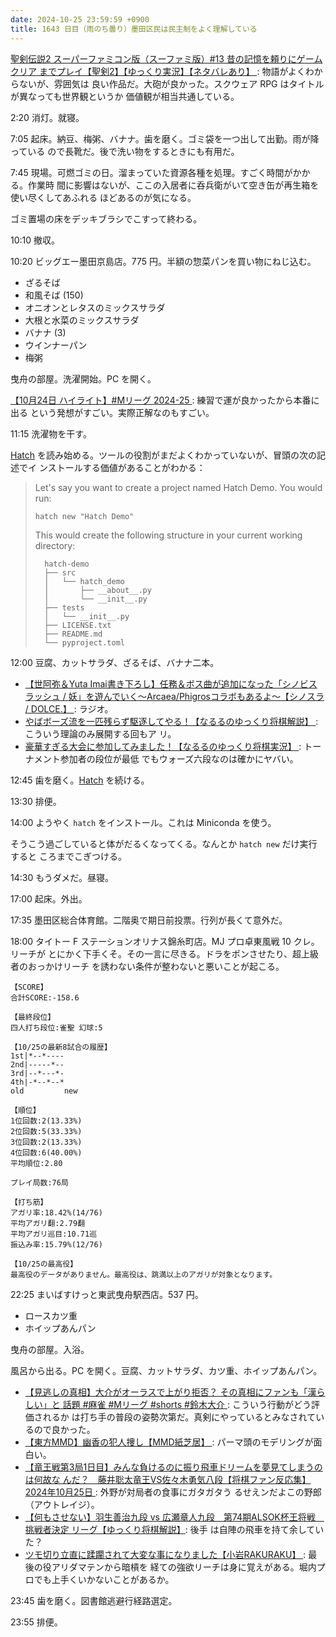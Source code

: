 ```yaml
---
date: 2024-10-25 23:59:59 +0900
title: 1643 日目（雨のち曇り）墨田区民は民主制をよく理解している
---
```


[聖剣伝説2 スーパーファミコン版（スーファミ版）#13 昔の記憶を頼りにゲームクリア
までプレイ【聖剣2】【ゆっくり実況】【ネタバレあり】
](https://www.youtube.com/watch?v=owng28LRquI): 物語がよくわからないが、雰囲気は
良い作品だ。大砲が良かった。スクウェア RPG はタイトルが異なっても世界観というか
価値観が相当共通している。

2:20 消灯。就寝。

7:05 起床。納豆、梅粥、バナナ。歯を磨く。ゴミ袋を一つ出して出勤。雨が降っている
ので長靴だ。後で洗い物をするときにも有用だ。

7:45 現場。可燃ゴミの日。溜まっていた資源各種を処理。すごく時間がかかる。作業時
間に影響はないが、ここの入居者に呑兵衛がいて空き缶が再生箱を使い尽くしてあふれる
ほどあるのが気になる。

ゴミ置場の床をデッキブラシでこすって終わる。

10:10 撤収。

10:20 ビッグエー墨田京島店。775 円。半額の惣菜パンを買い物にねじ込む。

* ざるそば
* 和風そば (150)
* オニオンとレタスのミックスサラダ
* 大根と水菜のミックスサラダ
* バナナ (3)
* ウインナーパン
* 梅粥

曳舟の部屋。洗濯開始。PC を開く。

[【10月24日 ハイライト】#Mリーグ 2024-25
](https://www.youtube.com/watch?v=V0ItkDWFTuY): 練習で運が良かったから本番に出る
という発想がすごい。実際正解なのもすごい。

11:15 洗濯物を干す。

[Hatch] を読み始める。ツールの役割がまだよくわかっていないが、冒頭の次の記述でイ
ンストールする価値があることがわかる：

> Let's say you want to create a project named Hatch Demo. You would run:
>
> ```console
> hatch new "Hatch Demo"
> ```
> 
> This would create the following structure in your current working directory:
>
> ```text
>   hatch-demo
>   ├── src
>   │   └── hatch_demo
>   │       ├── __about__.py
>   │       └── __init__.py
>   ├── tests
>   │   └── __init__.py
>   ├── LICENSE.txt
>   ├── README.md
>   └── pyproject.toml
> ```

12:00 豆腐、カットサラダ、ざるそば、バナナ二本。

* [【世阿弥＆Yuta Imai書き下ろし】任務＆ボス曲が追加になった「シノビスラッシュ /
  妖」を遊んでいく〜Arcaea/Phigrosコラボもあるよ〜【シノスラ / DOLCE.】
  ](https://www.youtube.com/watch?v=rm91NbJIz2o): ラジオ。
* [やばボーズ流を一匹残らず駆逐してやる！【なるるのゆっくり将棋解説】
  ](https://www.youtube.com/watch?v=UFaPTDghRY4): こういう理論のみ展開する回もア
  リ。
* [豪華すぎる大会に参加してみました！【なるるのゆっくり将棋実況】
  ](https://www.youtube.com/watch?v=rPW7Hzaxmlo): トーナメント参加者の段位が最低
  でもウォーズ六段なのは確かにヤバい。

12:45 歯を磨く。[Hatch] を続ける。

13:30 排便。

14:00 ようやく `hatch` をインストール。これは Miniconda を使う。

そうこう過ごしていると体がだるくなってくる。なんとか `hatch new` だけ実行すると
ころまでこぎつける。

14:30 もうダメだ。昼寝。

17:00 起床。外出。

17:35 墨田区総合体育館。二階奥で期日前投票。行列が長くて意外だ。

18:00 タイトー F ステーションオリナス錦糸町店。MJ プロ卓東風戦 10 クレ。リーチが
とにかく下手くそ。その一言に尽きる。ドラをポンさせたり、超上級者のおっかけリーチ
を誘わない条件が整わないと悪いことが起こる。

```text
【SCORE】
合計SCORE:-158.6

【最終段位】
四人打ち段位:雀聖 幻球:5

【10/25の最新8試合の履歴】
1st|*--*----
2nd|-----*--
3rd|--*---*-
4th|-*--*--*
old         new

【順位】
1位回数:2(13.33%)
2位回数:5(33.33%)
3位回数:2(13.33%)
4位回数:6(40.00%)
平均順位:2.80

プレイ局数:76局

【打ち筋】
アガリ率:18.42%(14/76)
平均アガリ翻:2.79翻
平均アガリ巡目:10.71巡
振込み率:15.79%(12/76)

【10/25の最高役】
最高役のデータがありません。最高役は、跳満以上のアガリが対象となります。
```

22:25 まいばすけっと東武曳舟駅西店。537 円。

* ロースカツ重
* ホイップあんパン

曳舟の部屋。入浴。

風呂から出る。PC を開く。豆腐、カットサラダ、カツ重、ホイップあんパン。

* [【見逃しの真相】大介がオーラスで上がり拒否？ その真相にファンも「漢らしい」と
  話題 #麻雀 #Mリーグ #shorts #鈴木大介
  ](https://www.youtube.com/watch?v=z8T8ZF4s-fo): こういう行動がどう評価されるか
  は打ち手の普段の姿勢次第だ。真剣にやっているとみなされているので良かった。
* [【東方MMD】幽香の犯人捜し【MMD紙芝居】
  ](https://www.youtube.com/watch?v=iyWgDx7_i7I): パーマ頭のモデリングが面白い。
* [【竜王戦第3局1日目】みんな負けるのに振り飛車ドリームを夢見てしまうのは何故な
  んだ？　藤井聡太竜王VS佐々木勇気八段【将棋ファン反応集】2024年10月25日
  ](https://www.youtube.com/watch?v=_2CVelPp8vw): 外野が対局者の食事にガタガタう
  るせえンだよこの野郎（アウトレイジ）。
* [【何もさせない】羽生善治九段 vs 広瀬章人九段　第74期ALSOK杯王将戦　挑戦者決定
  リーグ【ゆっくり将棋解説】](https://www.youtube.com/watch?v=_PjTrThIe_k): 後手
  は自陣の飛車を持て余していた？
* [ツモ切り立直に蹂躙されて大変な事になりました【小岩RAKURAKU】
  ](https://www.youtube.com/watch?v=jADnTK7vd_w): 最後の役アリダマテンから暗槓を
  経ての強欲リーチは身に覚えがある。堀内プロでも上手くいかないことがあるか。

23:45 歯を磨く。図書館逃避行経路選定。

23:55 排便。

[Hatch]: https://hatch.pypa.io/dev/
